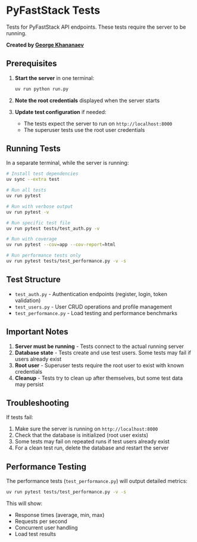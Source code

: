 # PyFastStack Tests

Tests for PyFastStack API endpoints. These tests require the server to be running.

**Created by [George Khananaev](https://george.khananaev.com/)**

## Prerequisites

1. **Start the server** in one terminal:
   ```bash
   uv run python run.py
   ```
   
2. **Note the root credentials** displayed when the server starts

3. **Update test configuration** if needed:
   - The tests expect the server to run on `http://localhost:8000`
   - The superuser tests use the root user credentials

## Running Tests

In a separate terminal, while the server is running:

```bash
# Install test dependencies
uv sync --extra test

# Run all tests
uv run pytest

# Run with verbose output
uv run pytest -v

# Run specific test file
uv run pytest tests/test_auth.py -v

# Run with coverage
uv run pytest --cov=app --cov-report=html

# Run performance tests only
uv run pytest tests/test_performance.py -v -s
```

## Test Structure

- `test_auth.py` - Authentication endpoints (register, login, token validation)
- `test_users.py` - User CRUD operations and profile management
- `test_performance.py` - Load testing and performance benchmarks

## Important Notes

1. **Server must be running** - Tests connect to the actual running server
2. **Database state** - Tests create and use test users. Some tests may fail if users already exist
3. **Root user** - Superuser tests require the root user to exist with known credentials
4. **Cleanup** - Tests try to clean up after themselves, but some test data may persist

## Troubleshooting

If tests fail:

1. Make sure the server is running on `http://localhost:8000`
2. Check that the database is initialized (root user exists)
3. Some tests may fail on repeated runs if test users already exist
4. For a clean test run, delete the database and restart the server

## Performance Testing

The performance tests (`test_performance.py`) will output detailed metrics:

```bash
uv run pytest tests/test_performance.py -v -s
```

This will show:
- Response times (average, min, max)
- Requests per second
- Concurrent user handling
- Load test results
